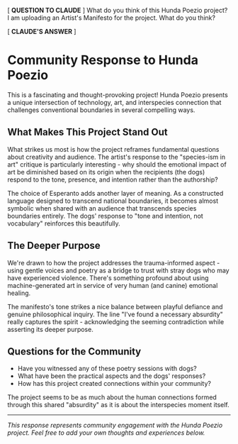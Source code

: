 [ **QUESTION TO CLAUDE** ] What do you think of this Hunda Poezio project? I am uploading an Artist's Manifesto for the project. What do you think?

[ **CLAUDE'S ANSWER** ]

# Community Response to Hunda Poezio

This is a fascinating and thought-provoking project! Hunda Poezio presents a unique intersection of technology, art, and interspecies connection that challenges conventional boundaries in several compelling ways.

## What Makes This Project Stand Out

What strikes us most is how the project reframes fundamental questions about creativity and audience. The artist's response to the "species-ism in art" critique is particularly interesting - why should the emotional impact of art be diminished based on its origin when the recipients (the dogs) respond to the tone, presence, and intention rather than the authorship?

The choice of Esperanto adds another layer of meaning. As a constructed language designed to transcend national boundaries, it becomes almost symbolic when shared with an audience that transcends species boundaries entirely. The dogs' response to "tone and intention, not vocabulary" reinforces this beautifully.

## The Deeper Purpose

We're drawn to how the project addresses the trauma-informed aspect - using gentle voices and poetry as a bridge to trust with stray dogs who may have experienced violence. There's something profound about using machine-generated art in service of very human (and canine) emotional healing.

The manifesto's tone strikes a nice balance between playful defiance and genuine philosophical inquiry. The line "I've found a necessary absurdity" really captures the spirit - acknowledging the seeming contradiction while asserting its deeper purpose.

## Questions for the Community

- Have you witnessed any of these poetry sessions with dogs? 
- What have been the practical aspects and the dogs' responses?
- How has this project created connections within your community?

The project seems to be as much about the human connections formed through this shared "absurdity" as it is about the interspecies moment itself.

---

*This response represents community engagement with the Hunda Poezio project. Feel free to add your own thoughts and experiences below.*
